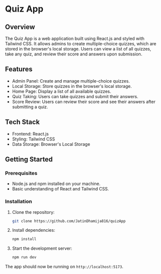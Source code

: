 # Quiz App

## Overview
The Quiz App is a web application built using React.js and styled with Tailwind CSS. It allows admins to create multiple-choice quizzes, which are stored in the browser's local storage. Users can view a list of all quizzes, take any quiz, and review their score and answers upon submission.

## Features

- Admin Panel: Create and manage multiple-choice quizzes.
- Local Storage: Store quizzes in the browser's local storage.
- Home Page: Display a list of all available quizzes.
- Quiz Taking: Users can take quizzes and submit their answers.
- Score Review: Users can review their score and see their answers after submitting a quiz.

## Tech Stack
- Frontend: React.js
- Styling: Tailwind CSS
- Data Storage: Browser's Local Storage

## Getting Started
### Prerequisites
- Node.js and npm installed on your machine.
- Basic understanding of React and Tailwind CSS.
### Installation
1. Clone the repository:
    ```sh
    git clone https://github.com/JatinDhamija816/quizApp
    ```
2. Install dependencies:
    ```sh
    npm install
    ```
3. Start the development server:
    ```sh
    npm run dev
    ```

The app should now be running on `http://localhost:5173`.
